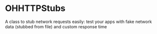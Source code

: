 OHHTTPStubs
===========

A class to stub network requests easily: test your apps with fake network data (stubbed from file) and custom response time